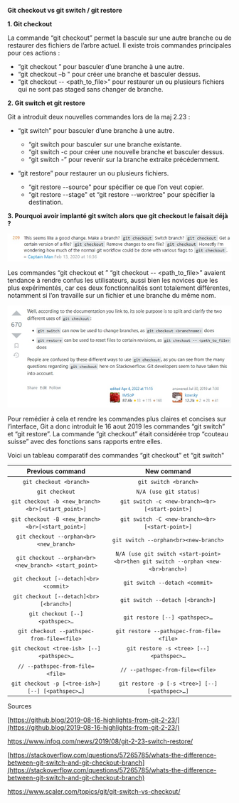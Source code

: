**Git checkout vs git switch / git restore**

 **1. Git checkout**
    

La commande “git checkout” permet la bascule sur une autre branche ou de restaurer des fichiers de l’arbre actuel.
Il existe trois commandes principales pour ces actions :

-   “git checkout <branchname>” pour basculer d’une branche à une autre.
-   “git checkout –b <branchname>" pour créer une branche et basculer dessus.
-   “git checkout -- <path_to_file>” pour restaurer un ou plusieurs fichiers qui ne sont pas staged sans changer de branche.
    

**2.  **Git switch et git restore****
    

Git a introduit deux nouvelles commandes lors de la maj 2.23 :
-   “git switch” pour basculer d’une branche à une autre.
	-   “git switch <branchname> pour basculer sur une branche existante. 
	-   “git switch -c <branchname> pour créer une nouvelle branche et basculer dessus.
	-   “git switch -” pour revenir sur la branche extraite précédemment.
    

-   “git restore” pour restaurer un ou plusieurs fichiers.
	-   “git restore --source" pour spécifier ce que l’on veut copier.
	-   “git restore --stage" et “git restore --worktree" pour spécifier la destination.
    

**3.  Pourquoi avoir implanté git switch alors que git checkout le faisait déjà ?**

![Alt text](stackoverflowexemple.jpg)
    

Les commandes “git  checkout <branchname> et ” “git checkout -- <path_to_file>” avaient tendance à rendre confus les utilisateurs, aussi bien les novices que les plus expérimentés, car ces deux fonctionnalités sont totalement différentes, notamment si l’on travaille sur un fichier et une branche du même nom.
 
![Alt text](stackoverflowexemple2.jpg)


Pour remédier à cela et rendre les commandes plus claires et concises sur l’interface, Git a donc introduit le 16 aout 2019 les commandes “git switch” et “git restore”. La commande “git checkout” était considérée trop “couteau suisse” avec des fonctions sans rapports entre elles.

Voici un tableau comparatif des commandes “git  checkout” et “git switch"

|                 **Previous command**                	|                                 **New command**                                 	    |
|:---------------------------------------------------:	|:-------------------------------------------------------------------------------:	    |
| `git checkout <branch>`                               | `git switch <branch>`                                                             |
| `git checkout`                                        | `N/A (use git status)`                                                            |
| `git checkout -b <new_branch><br>[<start_point>]`     | `git switch -c <new-branch><br>[<start-point>]`                                   |
| `git checkout -B <new_branch><br>[<start_point>]`     | `git switch -C <new-branch><br>[<start-point>]`                                   |
| `git checkout --orphan<br><new_branch>`               | `git switch --orphan<br><new-branch>`                                             |
| `git checkout --orphan<br><new_branch> <start_point>` | `N/A (use git switch <start-point><br>then git switch --orphan <new-<br>branch>)` |
| `git checkout [--detach]<br><commit>`                 | `git switch --detach <commit>`                                                    |
| `git checkout [--detach]<br>[<branch>]`               | `git switch --detach [<branch>]`                                                  |
| `git checkout [--] <pathspec>…`                       | `git restore [--] <pathspec>…`                                                    |
| `git checkout --pathspec-from-file=<file>`            | `git restore --pathspec-from-file=<file>`                                          	|
| `git checkout <tree-ish> [--] <pathspec>…`            | `git restore -s <tree> [--] <pathspec>…`                                            |
| `// --pathspec-from-file=<file>`                      | `// --pathspec-from-file=<file>`                                                    |
| `git checkout -p [<tree-ish>] [--] [<pathspec>…]`     | `git restore -p [-s <tree>] [--] [<pathspec>…]`                                     |

Sources

[https://github.blog/2019-08-16-highlights-from-git-2-23/](https://github.blog/2019-08-16-highlights-from-git-2-23/)

https://www.infoq.com/news/2019/08/git-2-23-switch-restore/

[https://stackoverflow.com/questions/57265785/whats-the-difference-between-git-switch-and-git-checkout-branch](https://stackoverflow.com/questions/57265785/whats-the-difference-between-git-switch-and-git-checkout-branch)

https://www.scaler.com/topics/git/git-switch-vs-checkout/
